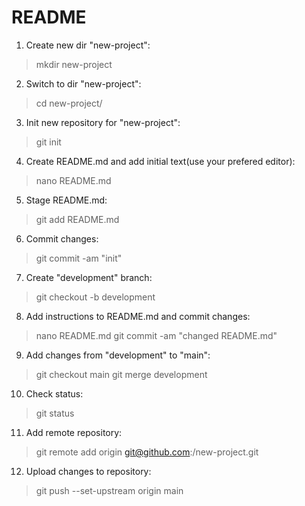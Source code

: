 # README

1. Create new dir "new-project":
> mkdir new-project
 
2. Switch to dir "new-project":
> cd new-project/

3. Init new repository for "new-project":
> git init

4. Create README.md and add initial text(use your prefered editor):
> nano README.md

5. Stage README.md:
> git add README.md

6. Commit changes:
> git commit -am "init"

7. Create "development" branch:
> git checkout -b development

8. Add instructions to README.md and commit changes:
> nano README.md
> git commit -am "changed README.md"

9. Add changes from "development" to "main":
> git checkout main
> git merge development

10. Check status:
> git status
 
11. Add remote repository:
> git remote add origin git@github.com:<yourname>/new-project.git

12. Upload changes to repository:
> git push --set-upstream origin main
